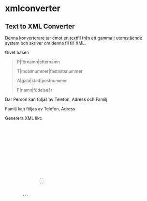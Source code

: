 # xmlconverter

## Text to XML Converter



Denna konverterare tar emot en textfil från ett gammalt utomstående system och skriver om denna fil till XML.

Givet basen

> P|förnamn|efternamn
>
> T|mobilnummer|fastnätsnummer
>
> A|gata|stad|postnummer
>
> F|namn|födelseår

Där Person kan följas av Telefon, Adress och Familj<br>

Familj kan följas av Telefon, Adress

Generera XML likt:<br>

<code>
    <people>
        <person>
            <firstname></firstname>
            <lastname></lastname>
            <address>
            </address>
            <phone>
            </phone>
            <family>
                <name>..</name>
                <born>..</born>
            </family>
        </person>
        <person>...</person>
    </people>
</code>
